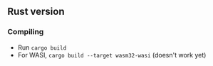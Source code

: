## Rust version

### Compiling
* Run `cargo build`
* For WASI, `cargo build --target wasm32-wasi` (doesn't work yet)

